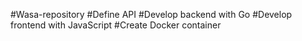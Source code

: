 #Wasa-repository
	#Define API
	#Develop backend with Go
	#Develop frontend with JavaScript
	#Create Docker container
